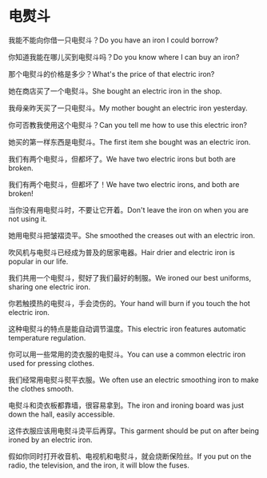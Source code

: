 # 电熨斗

<p><span class="chinese">我能不能向你借一只电熨斗？</span><span class="english">Do you have an iron I could borrow?</span></p>

<p><span class="chinese">你知道我能在哪儿买到电熨斗吗？</span><span class="english">Do you know where I can buy an iron?</span></p>

<p><span class="chinese">那个电熨斗的价格是多少？</span><span class="english">What's the price of that electric iron?</span></p>

<p><span class="chinese">她在商店买了一个电熨斗。</span><span class="english">She bought an electric iron in the shop.</span></p>

<p><span class="chinese">我母亲昨天买了一只电熨斗。</span><span class="english">My mother bought an electric iron yesterday.</span></p>

<p><span class="chinese">你可否教我使用这个电熨斗？</span><span class="english">Can you tell me how to use this electric iron?</span></p>

<p><span class="chinese">她买的第一样东西是电熨斗。</span><span class="english">The first item she bought was an electric iron.</span></p>

<p><span class="chinese">我们有两个电熨斗，但都坏了。</span><span class="english">We have two electric irons but both are broken.</span></p>

<p><span class="chinese">我们有两个电熨斗，但都坏了！</span><span class="english">We have two electric irons, and both are broken!</span></p>

<p><span class="chinese">当你没有用电熨斗时，不要让它开着。</span><span class="english">Don't leave the iron on when you are not using it.</span></p>

<p><span class="chinese">她用电熨斗把皱褶烫平。</span><span class="english">She smoothed the creases out with an electric iron.</span></p>

<p><span class="chinese">吹风机与电熨斗已经成为普及的居家电器。</span><span class="english">Hair drier and electric iron is popular in our life.</span></p>

<p><span class="chinese">我们共用一个电熨斗，熨好了我们最好的制服。</span><span class="english">We ironed our best uniforms, sharing one electric iron.</span></p>

<p><span class="chinese">你若触摸热的电熨斗，手会烫伤的。</span><span class="english">Your hand will burn if you touch the hot electric iron.</span></p>

<p><span class="chinese">这种电熨斗的特点是能自动调节温度。</span><span class="english">This electric iron features automatic temperature regulation.</span></p>

<p><span class="chinese">你可以用一些常用的烫衣服的电熨斗。</span><span class="english">You can use a common electric iron used for pressing clothes.</span></p>

<p><span class="chinese">我们经常用电熨斗熨平衣服。</span><span class="english">We often use an electric smoothing iron to make the clothes smooth.</span></p>

<p><span class="chinese">电熨斗和烫衣板都靠墙，很容易拿到。</span><span class="english">The iron and ironing board was just down the hall, easily accessible.</span></p>

<p><span class="chinese">这件衣服应该用电熨斗烫平后再穿。</span><span class="english">This garment should be put on after being ironed by an electric iron.</span></p>

<p><span class="chinese">假如你同时打开收音机、电视机和电熨斗，就会烧断保险丝。</span><span class="english">If you put on the radio, the television, and the iron, it will blow the fuses.</span></p>


